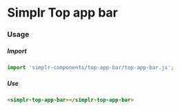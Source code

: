 # Simplr Top app bar

### Usage

##### Import
```js
import 'simplr-components/top-app-bar/top-app-bar.js';
```

##### Use
```html
<simplr-top-app-bar></simplr-top-app-bar>
```
